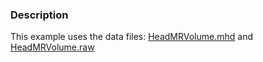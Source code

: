 ### Description
This example uses the data files: [HeadMRVolume.mhd](https://gitlab.kitware.com/lorensen/VTKExamples/raw/master/Testing/Data/HeadMRVolume.mhd) and
[HeadMRVolume.raw](https://gitlab.kitware.com/lorensen/VTKExamples/blob/master/Testing/Data/HeadMRVolume.raw)
